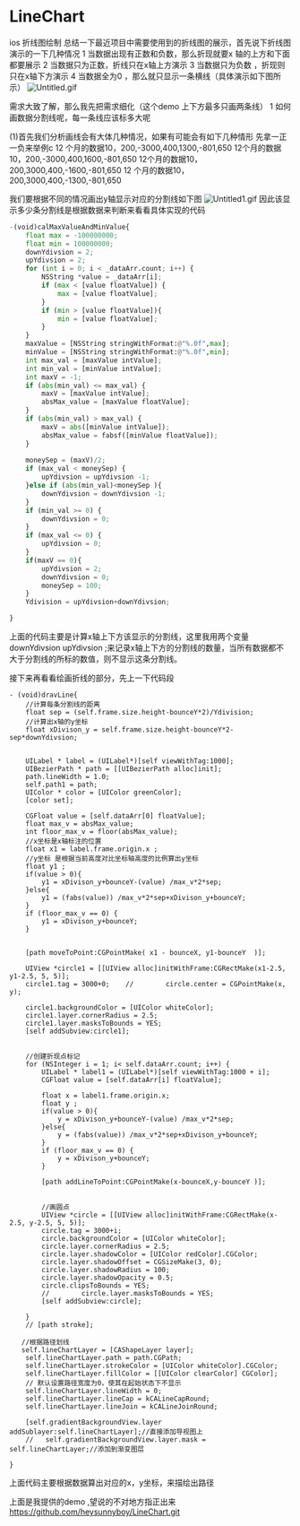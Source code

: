 # LineChart
ios 折线图绘制
总结一下最近项目中需要使用到的折线图的展示，首先说下折线图演示的一下几种情况
1 当数据出现有正数和负数，那么折现就要x 轴的上方和下面都要展示
2 当数据只为正数，折线只在x轴上方演示
3 当数据只为负数 ，折现则只在x轴下方演示
4 当数据全为0 ，那么就只显示一条横线（具体演示如下图所示）
![Untitled.gif](http://upload-images.jianshu.io/upload_images/1306084-d2242d0028592772.gif?imageMogr2/auto-orient/strip)

需求大致了解，那么我先把需求细化（这个demo 上下方最多只画两条线）
1 如何画数据分割线呢，每一条线应该标多大呢

(1)首先我们分析画线会有大体几种情况，如果有可能会有如下几种情形
先拿一正一负来举例c
12 个月的数据10，200,-3000,400,1300,-801,650
12个月的数据10，200,-3000,400,1600,-801,650
12个月的数据10，200,3000,400,-1600,-801,650
12 个月的数据10，200,3000,400,-1300,-801,650

我们要根据不同的情况画出y轴显示对应的分割线如下图
![Untitled1.gif](http://upload-images.jianshu.io/upload_images/1306084-35f0d70ca9da1539.gif?imageMogr2/auto-orient/strip)
因此该显示多少条分割线是根据数据来判断来看看具体实现的代码

``` python
-(void)calMaxValueAndMinValue{
    float max = -100000000;
    float min = 100000000;
    downYdivsion = 2;
    upYdivsion = 2;
    for (int i = 0; i < _dataArr.count; i++) {
        NSString *value = _dataArr[i];
        if (max < [value floatValue]) {
            max = [value floatValue];
        }
        if (min > [value floatValue]){
            min = [value floatValue];
        }
    }
    maxValue = [NSString stringWithFormat:@"%.0f",max];
    minValue = [NSString stringWithFormat:@"%.0f",min];
    int max_val = [maxValue intValue];
    int min_val = [minValue intValue];
    int maxV = -1;
    if (abs(min_val) <= max_val) {
        maxV = [maxValue intValue];
        absMax_value = [maxValue floatValue];
    }
    if (abs(min_val) > max_val) {
        maxV = abs([minValue intValue]);
        absMax_value = fabsf([minValue floatValue]);
    }
    
    moneySep = (maxV)/2;
    if (max_val < moneySep) {
        upYdivsion = upYdivsion -1;
    }else if (abs(min_val)<moneySep ){
        downYdivsion = downYdivsion -1;
    }
    if (min_val >= 0) {
        downYdivsion = 0;
    }
    if (max_val <= 0) {
        upYdivsion = 0;
    }
    if(maxV == 0){
        upYdivsion = 2;
        downYdivsion = 0;
        moneySep = 100;
    }
    Ydivision = upYdivsion+downYdivsion;

}
```

上面的代码主要是计算x轴上下方该显示的分割线，这里我用两个变量     downYdivsion   upYdivsion ;来记录x轴上下方的分割线的数量，当所有数据都不大于分割线的所标的数值，则不显示这条分割线。

接下来再看看绘画折线的部分，先上一下代码段
```
- (void)dravLine{
    //计算每条分割线的距离
    float sep = (self.frame.size.height-bounceY*2)/Ydivision;
    //计算出x轴的y坐标
    float xDivison_y = self.frame.size.height-bounceY*2-sep*downYdivsion;
    
    
    UILabel * label = (UILabel*)[self viewWithTag:1000];
    UIBezierPath * path = [[UIBezierPath alloc]init];
    path.lineWidth = 1.0;
    self.path1 = path;
    UIColor * color = [UIColor greenColor];
    [color set];
    
    CGFloat value = [self.dataArr[0] floatValue];
    float max_v = absMax_value;
    int floor_max_v = floor(absMax_value);
    //x坐标是x轴标注的位置
    float x1 = label.frame.origin.x ;
    //y坐标 是根据当前高度对比坐标轴高度的比例算出y坐标
    float y1 ;
    if(value > 0){
        y1 = xDivison_y+bounceY-(value) /max_v*2*sep;
    }else{
        y1 = (fabs(value)) /max_v*2*sep+xDivison_y+bounceY;
    }
    if (floor_max_v == 0) {
        y1 = xDivison_y+bounceY;
    }
    
    
    [path moveToPoint:CGPointMake( x1 - bounceX, y1-bounceY  )];
    
    UIView *circle1 = [[UIView alloc]initWithFrame:CGRectMake(x1-2.5, y1-2.5, 5, 5)];
    circle1.tag = 3000+0;    //        circle.center = CGPointMake(x, y);
    
    circle1.backgroundColor = [UIColor whiteColor];
    circle1.layer.cornerRadius = 2.5;
    circle1.layer.masksToBounds = YES;
    [self addSubview:circle1];
    

    //创建折现点标记
    for (NSInteger i = 1; i< self.dataArr.count; i++) {
        UILabel * label1 = (UILabel*)[self viewWithTag:1000 + i];
        CGFloat value = [self.dataArr[i] floatValue];
        
        float x = label1.frame.origin.x;
        float y ;
        if(value > 0){
            y = xDivison_y+bounceY-(value) /max_v*2*sep;
        }else{
            y = (fabs(value)) /max_v*2*sep+xDivison_y+bounceY;
        }
        if (floor_max_v == 0) {
            y = xDivison_y+bounceY;
        }
        
        [path addLineToPoint:CGPointMake(x-bounceX,y-bounceY )];
        
        
        //画圆点
        UIView *circle = [[UIView alloc]initWithFrame:CGRectMake(x-2.5, y-2.5, 5, 5)];
        circle.tag = 3000+i;
        circle.backgroundColor = [UIColor whiteColor];
        circle.layer.cornerRadius = 2.5;
        circle.layer.shadowColor = [UIColor redColor].CGColor;
        circle.layer.shadowOffset = CGSizeMake(3, 0);
        circle.layer.shadowRadius = 100;
        circle.layer.shadowOpacity = 0.5;
        circle.clipsToBounds = YES;
        //        circle.layer.masksToBounds = YES;
        [self addSubview:circle];
        
    }
    // [path stroke];
    
   //根据路径划线 
   self.lineChartLayer = [CAShapeLayer layer];
    self.lineChartLayer.path = path.CGPath;
    self.lineChartLayer.strokeColor = [UIColor whiteColor].CGColor;
    self.lineChartLayer.fillColor = [[UIColor clearColor] CGColor];
    // 默认设置路径宽度为0，使其在起始状态下不显示
    self.lineChartLayer.lineWidth = 0;
    self.lineChartLayer.lineCap = kCALineCapRound;
    self.lineChartLayer.lineJoin = kCALineJoinRound;
    
    [self.gradientBackgroundView.layer addSublayer:self.lineChartLayer];//直接添加导视图上
    //   self.gradientBackgroundView.layer.mask = self.lineChartLayer;//添加到渐变图层
    
}
```
上面代码主要根据数据算出对应的x，y坐标，来描绘出路径

上面是我提供的demo ,望说的不对地方指正出来
https://github.com/heysunnyboy/LineChart.git
